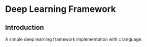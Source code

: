 # Deep Learning Framework

## Introduction

A simple deep learning framework implementation with c language.

